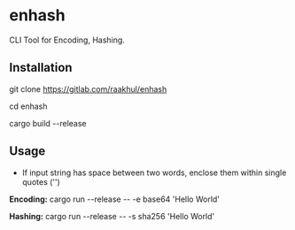 # enhash

CLI Tool for Encoding, Hashing.

## Installation

git clone https://gitlab.com/raakhul/enhash

cd enhash

cargo build --release

## Usage

- If input string has space between two words, enclose them within single quotes ('')

**Encoding:**
cargo run --release -- -e base64 'Hello World'

**Hashing:**
cargo run --release -- -s sha256 'Hello World'




